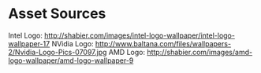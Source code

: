# Asset Sources

Intel Logo: http://shabier.com/images/intel-logo-wallpaper/intel-logo-wallpaper-17
NVidia Logo: http://www.baltana.com/files/wallpapers-2/Nvidia-Logo-Pics-07097.jpg
AMD Logo: http://shabier.com/images/amd-logo-wallpaper/amd-logo-wallpaper-9
